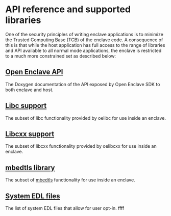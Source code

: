 # API reference and supported libraries

One of the security principles of writing enclave applications is to minimize the
Trusted Computing Base (TCB) of the enclave code. A consequence of this is that
while the host application has full access to the range of libraries and API
available to all normal mode applications, the enclave is restricted to a much
more constrained set as described below:

## [Open Enclave API](https://openenclave.github.io/openenclave/api/index.html)

The Doxygen documentation of the API exposed by Open Enclave SDK to both enclave and host.

## [Libc support](/docs/LibcSupport.md)

The subset of libc functionality provided by oelibc for use inside an enclave.

## [Libcxx support](/docs/LibcxxSupport.md)

The subset of libcxx functionality provided by oelibcxx for use inside an enclave.

## [mbedtls library](/docs/MbedtlsSupport.md)

The subset of [mbedtls](https://tls.mbed.org/) functionality for use inside an enclave.

## [System EDL files](/docs/SystemEdls.md)

The list of system EDL files that allow for user opt-in.
ffff